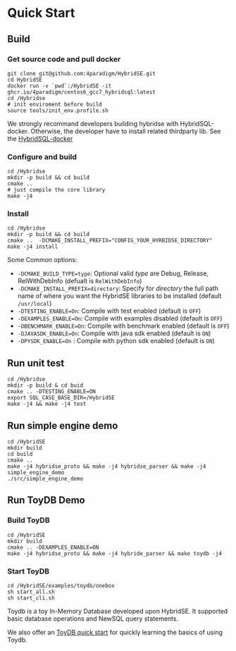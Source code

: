 # Quick Start

## Build

### Get source code and pull docker

```shell
git clone git@github.com:4paradigm/HybridSE.git
cd HybridSE
docker run -v `pwd`:/HybridSE -it ghcr.io/4paradigm/centos6_gcc7_hybridsql:latest
cd /Hybridse
# init enviroment before build
source tools/init_env.profile.sh
```

We strongly recommand developers building hybridse with HybridSQL-docker. Otherwise, the developer have to install related thirdparty lib. See the [HybridSQL-docker](https://github.com/4paradigm/HybridSQL-docker/blob/main/README.md)

### Configure and build

```shell
cd /Hybridse
mkdir -p build && cd build
cmake ..
# just compile the core library
make -j4
```

### Install

```shell
cd /Hybridse
mkdir -p build && cd build
cmake ..  -DCMAKE_INSTALL_PREFIX="CONFIG_YOUR_HYRBIDSE_DIRECTORY"
make -j4 install
```

Some Common options:

- `-DCMAKE_BUILD_TYPE=type`:  Optional valid *type* are Debug, Release, RelWithDebInfo (defualt is `RelWithDebInfo`)
- `-DCMAKE_INSTALL_PREFIX=directory`: Specify for *directory* the full path name of where you want the HybridSE libraries to be installed (default `/usr/local`)
- `-DTESTING_ENABLE=On`: Compile with test enabled (default is `OFF`)
- `-DEXAMPLES_ENABLE=On`: Compile with examples disabled (default is `OFF`)
- `-DBENCHMARK_ENABLE=On`: Compile with benchmark enabled (default is `OFF`)
- `-DJAVASDK_ENABLE=On`: Compile with java sdk enabled (default is `ON`)
- `-DPYSDK_ENABLE=On` : Compile with python sdk enabled (default is `ON`)

## Run unit test

```shell
cd /Hybridse
mkdir -p build & cd buid
cmake .. -DTESTING_ENABLE=ON
export SQL_CASE_BASE_DIR=/HybridSE 
make -j4 && make -j4 test
```

## Run simple engine demo

```shell
cd /HybridSE
mkdir build
cd build
cmake ..
make -j4 hybridse_proto && make -j4 hybridse_parser && make -j4 simple_engine_demo
./src/simple_engine_demo
```

## Run ToyDB Demo

### Build ToyDB

```shell
cd /HybridSE
mkdir build 
cmake .. -DEXAMPLES_ENABLE=ON 
make -j4 hybridse_proto && make -j4 hybride_parser && make toydb -j4
```

### Start ToyDB

```
cd /HybridSE/examples/toydb/onebox
sh start_all.sh
sh start_cli.sh
```

Toydb is a toy In-Memory Database developed upon HybridSE. It supported basic database operations and NewSQL query statements. 

We also offer an [ToyDB quick start](./toydb_usage/toydb_quickstart.md) for quickly learning the basics of using Toydb.

